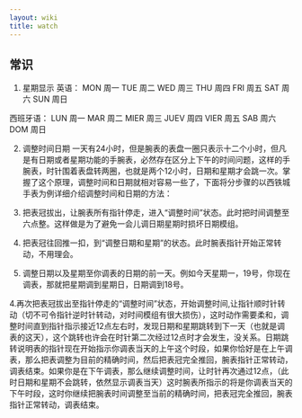 ```yaml
---
layout: wiki
title: watch
---
```


## 常识
1. 星期显示
英语：
MON 周一
TUE 周二
WED 周三
THU 周四
FRI 周五
SAT 周六
SUN 周日

西班牙语：
LUN 周一
MAR 周二
MIER 周三
JUEV 周四
VIER 周五
SAB 周六
DOM 周日


2. 调整时间日期
一天有24小时，但是腕表的表盘一圈只表示十二个小时，但凡是有日期或者星期功能的手腕表，必然存在区分上下午的时间问题，这样的手腕表，时针围着表盘转两圈，也就是两个12小时，日期和星期才会跳一次。掌握了这个原理，调整时间和日期就相对容易一些了，下面将分步骤的以西铁城手表为例详细介绍调整时间和日期的方法：

1. 把表冠拔出，让腕表所有指针停走，进入“调整时间”状态。此时把时间调整至六点整。这样做是为了避免一会儿调日期星期时损坏日期模组。
2. 把表冠往回推一扣，到“调整日期和星期”的状态。此时腕表指针开始正常转动，不用理会。
3. 调整日期以及星期至你调表的日期的前一天。例如今天星期一，19号，你现在调表，那就把星期调到星期日，日期调到18号。

4.再次把表冠拔出至指针停走的“调整时间”状态，开始调整时间,让指针顺时针转动（切不可令指针逆时针转动，对时间模组有很大损伤），这时动作需要柔和，调整时间直到指针指示接近12点左右时，发现日期和星期跳转到下一天（也就是调表的这天），这个跳转也许会在时针第二次经过12点时才会发生，没关系。日期跳转说明表的指针现在开始指示你调表当天的上午这个时段，如果你恰好是在上午调表，那么把表调整为目前的精确时间，然后把表冠完全推回，腕表指针正常转动，调表结束。如果你是在下午调表，那么继续调整时间，让时针再次通过12点，（此时日期和星期不会跳转，依然显示调表当天）这时腕表所指示的将是你调表当天的下午时段，这时你继续把腕表时间调整至当前的精确时间，把表冠完全推回，腕表指针正常转动，调表结束。

